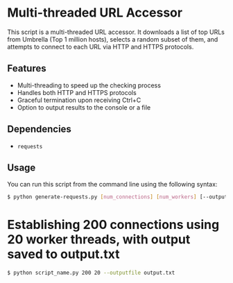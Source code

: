 # Multi-threaded URL Accessor

This script is a multi-threaded URL accessor. It downloads a list of top URLs from Umbrella (Top 1 million hosts), selects a random subset of them, and attempts to connect to each URL via HTTP and HTTPS protocols.

## Features

- Multi-threading to speed up the checking process
- Handles both HTTP and HTTPS protocols
- Graceful termination upon receiving Ctrl+C
- Option to output results to the console or a file

## Dependencies

- `requests`

## Usage

You can run this script from the command line using the following syntax:

```bash
$ python generate-requests.py [num_connections] [num_workers] [--outputfile OUTPUTFILE]
```

# Establishing 200 connections using 20 worker threads, with output saved to output.txt
```bash
$ python script_name.py 200 20 --outputfile output.txt
```